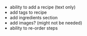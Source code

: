 - ability to add a recipe (text only)
- add tags to recipe
- add ingredients section
- add images? (might not be needed)
- ability to re-order steps
